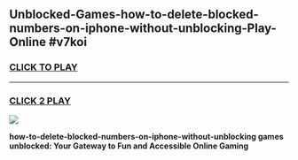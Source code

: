 
## Unblocked-Games-how-to-delete-blocked-numbers-on-iphone-without-unblocking-Play-Online #v7koi
<h3>
<a href="https://news.freeplayer.one?title=how-to-delete-blocked-numbers-on-iphone-without-unblocking&ref=3">CLICK TO PLAY</a></h3>
<hr>

<h3>
<a href="https://news.freeplayer.one?title=how-to-delete-blocked-numbers-on-iphone-without-unblocking&ref=3">CLICK 2 PLAY</a>
  
</h3>

<a href="https://news.freeplayer.one?title=how-to-delete-blocked-numbers-on-iphone-without-unblocking&ref=3"><img src="https://clearcache.store/games.png"></a>


**how-to-delete-blocked-numbers-on-iphone-without-unblocking games unblocked: Your Gateway to Fun and Accessible Online Gaming**
